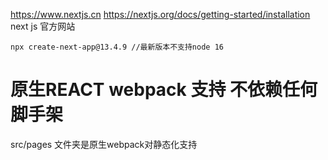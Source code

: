 https://www.nextjs.cn
https://nextjs.org/docs/getting-started/installation next js 官方网站 

```agsl
npx create-next-app@13.4.9 //最新版本不支持node 16
```
# 原生REACT webpack 支持 不依赖任何脚手架

src/pages 文件夹是原生webpack对静态化支持

